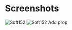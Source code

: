 # Screenshots

![Soft152](https://user-images.githubusercontent.com/29525942/202775620-036d40a5-3a9a-4321-8a28-d02715d28de6.png)
![Soft152 Add prop](https://user-images.githubusercontent.com/29525942/202775630-e463992a-064a-46a2-affd-74d50009417a.png)
